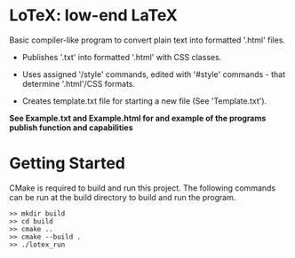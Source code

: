 # LoTeX: low-end LaTeX

Basic compiler-like program to convert plain text into formatted '.html' files.

- Publishes '.txt' into formatted '.html' with CSS classes.

- Uses assigned '/style' commands, edited with '#style' commands - that determine '.html'/CSS formats.

- Creates template.txt file for starting a new file (See 'Template.txt').

__See Example.txt and Example.html for and example of the programs publish function and capabilities__

# Getting Started

CMake is required to build and run this project. The following commands can be run at the build directory to build and run the program.

```
>> mkdir build
>> cd build
>> cmake ..
>> cmake --build .
>> ./lotex_run
```
